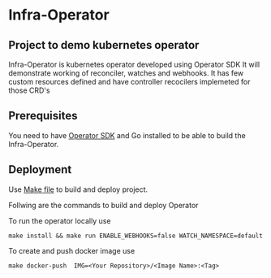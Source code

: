 # Infra-Operator

## Project to demo kubernetes operator

Infra-Operator is kubernetes operator developed using Operator SDK
It will demonstrate working of reconciler, watches and webhooks.
It has few custom resources defined and have controller recocilers implemeted for those CRD's 

## Prerequisites
You need to have [Operator SDK](https://sdk.operatorframework.io/docs/installation/install-operator-sdk/) and Go installed to be able to build the Infra-Operator. 

## Deployment
Use [Make file](Makefile) to build and deploy project.

Follwing are the commands to build and deploy Operator 
    
  To run the operator locally use
   
    make install && make run ENABLE_WEBHOOKS=false WATCH_NAMESPACE=default 

  To create and push docker image use
    
    make docker-push  IMG=<Your Repository>/<Image Name>:<Tag>


